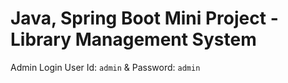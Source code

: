 # Java, Spring Boot Mini Project - Library Management System
 Admin Login User Id: ```admin``` & Password: ```admin```



